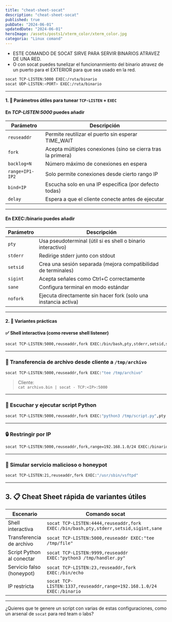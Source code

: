 ```yaml
---
title: "cheat-sheet-socat"
description: "cheat-sheet-socat"
published: true
pubDate: "2024-06-01"
updatedDate: "2024-06-01"
heroImage: /assets/posts1/xterm_color/xterm_color.jpg
categoria: "Linux comand" 
---
```



- ESTE COMANDO DE SOCAT SIRVE PARA SERVIR BINARIOS ATRAVEZ DE UNA RED.
- O con socat puedes tunelizar el funcionanmiento del binario atravez de un puerto para el EXTERIOR para que sea usado en la red.

```bash
socat TCP-LISTEN:5000 EXEC:/ruta/binario
socat UDP-LISTEN:<PORT> EXEC:/ruta/binario
```

 ---

#### 1. 🔧 Parámetros útiles para tunear `TCP-LISTEN` + `EXEC`

#### En ***TCP-LISTEN:5000*** puedes añadir

| Parámetro       | Descripción                                                  |
| --------------- | ------------------------------------------------------------ |
| `reuseaddr`     | Permite reutilizar el puerto sin esperar TIME_WAIT           |
| `fork`          | Acepta múltiples conexiones (sino se cierra tras la primera) |
| `backlog=N`     | Número máximo de conexiones en espera                        |
| `range=IP1-IP2` | Solo permite conexiones desde cierto rango IP                |
| `bind=IP`       | Escucha solo en una IP específica (por defecto todas)        |
| `delay`         | Espera a que el cliente conecte antes de ejecutar            |

 ---

#### En **EXEC:/binario** puedes añadir

| Parámetro | Descripción                                                     |
| --------- | --------------------------------------------------------------- |
| `pty`     | Usa pseudoterminal (útil si es shell o binario interactivo)     |
| `stderr`  | Redirige stderr junto con stdout                                |
| `setsid`  | Crea una sesión separada (mejora compatibilidad de terminales)  |
| `sigint`  | Acepta señales como Ctrl+C correctamente                        |
| `sane`    | Configura terminal en modo estándar                             |
| `nofork`  | Ejecuta directamente sin hacer fork (solo una instancia activa) |

 ---

#### 2. 🧠 Variantes prácticas

#### ✅ Shell interactiva (como reverse shell listener)

```bash
socat TCP-LISTEN:5000,reuseaddr,fork EXEC:/bin/bash,pty,stderr,setsid,sigint,sane
```

 ---

### 📁 Transferencia de archivo desde cliente a `/tmp/archivo`

```bash
socat TCP-LISTEN:5000,reuseaddr,fork EXEC:"tee /tmp/archivo"
```

> Cliente:  
> `cat archivo.bin | socat - TCP:<IP>:5000`

 ---

### 📡 Escuchar y ejecutar script Python

```bash
socat TCP-LISTEN:5000,reuseaddr,fork EXEC:"python3 /tmp/script.py",pty
```

  ---

### 🔒 Restringir por IP

```bash
socat TCP-LISTEN:5000,reuseaddr,fork,range=192.168.1.0/24 EXEC:/binario
```

 ---

### 👾 Simular servicio malicioso o honeypot

```bash
socat TCP-LISTEN:21,reuseaddr,fork EXEC:"/usr/sbin/vsftpd"
```

 ---

## 3. 📋 Cheat Sheet rápida de variantes útiles

|Escenario|Comando socat|
|---|---|
|Shell interactiva|`socat TCP-LISTEN:4444,reuseaddr,fork EXEC:/bin/bash,pty,stderr,setsid,sigint,sane`|
|Transferencia de archivo|`socat TCP-LISTEN:5000,reuseaddr EXEC:"tee /tmp/file"`|
|Script Python al conectar|`socat TCP-LISTEN:9999,reuseaddr EXEC:"python3 /tmp/handler.py"`|
|Servicio falso (honeypot)|`socat TCP-LISTEN:23,reuseaddr,fork EXEC:/bin/echo`|
|IP restricta|`socat TCP-LISTEN:1337,reuseaddr,range=192.168.1.0/24 EXEC:/binario`|

 ---

¿Quieres que te genere un script con varias de estas configuraciones, como un arsenal de `socat` para red team o labs?
